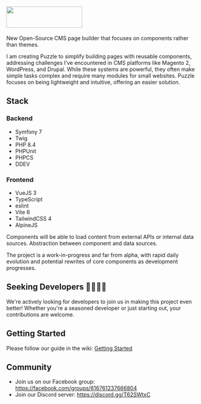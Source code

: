# <img src="https://github.com/user-attachments/assets/3a4396ec-194d-4b41-aba0-478d14ec5aec" width="200" height="56" alt="">

New Open-Source CMS page builder that focuses on components rather than themes.

I am creating Puzzle to simplify building pages with reusable components, addressing challenges I’ve encountered in CMS platforms like Magento 2, WordPress, and Drupal. While these systems are powerful, they often make simple tasks complex and require many modules for small websites. Puzzle focuses on being lightweight and intuitive, offering an easier solution.

## Stack

### Backend

* Symfony 7
* Twig
* PHP 8.4
* PHPUnit
* PHPCS
* DDEV

### Frontend

* VueJS 3
* TypeScript
* eslint
* Vite 6
* TailwindCSS 4
* AlpineJS

Components will be able to load content from external APIs or internal data sources. Abstraction between component and
data sources.


The project is a work-in-progress and far from alpha, with rapid daily evolution and potential rewrites of core components as development progresses.

## Seeking Developers 👩‍💻👨‍💻

We're actively looking for developers to join us in making this project even better! Whether you're a seasoned developer or just starting out, your contributions are welcome.

## Getting Started

Please follow our guide in the wiki: [Getting Started](https://github.com/santerref/puzzle/wiki/Getting-started)

## Community

* Join us on our Facebook group: https://facebook.com/groups/616761237666804
* Join our Discord server: https://discord.gg/T62SWtxC
